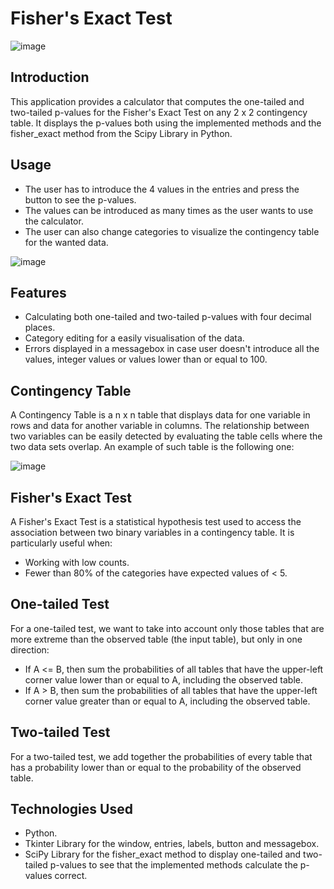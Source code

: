 # Fisher's Exact Test

![image](https://github.com/user-attachments/assets/3d42d8e5-b7d0-42a6-8361-1b3087284f95)

## Introduction
This application provides a calculator that computes the one-tailed and two-tailed p-values for the Fisher's Exact Test on any 2 x 2 contingency table.
It displays the p-values both using the implemented methods and the fisher_exact method from the Scipy Library in Python.

## Usage
* The user has to introduce the 4 values in the entries and press the button to see the p-values.
* The values can be introduced as many times as the user wants to use the calculator.
* The user can also change categories to visualize the contingency table for the wanted data.

![image](https://github.com/user-attachments/assets/da9c8cd6-9666-4fd0-a5a5-771d327c9dc1)


## Features
* Calculating both one-tailed and two-tailed p-values with four decimal places.
* Category editing for a easily visualisation of the data.
* Errors displayed in a messagebox in case user doesn't introduce all the values, integer values or values lower than or equal to 100.

## Contingency Table
A Contingency Table is a n x n table that displays data for one variable in rows and data for another variable in columns.
The relationship between two variables can be easily detected by evaluating the table cells where the two data sets overlap.
An example of such table is the following one:

![image](https://github.com/user-attachments/assets/0fb74a2d-45bc-43d0-b29c-82c0d5742a4e)

## Fisher's Exact Test
A Fisher's Exact Test is a statistical hypothesis test used to access the association between two binary variables in a contingency table.
It is particularly useful when:
* Working with low counts.
* Fewer than 80% of the categories have expected values of < 5.

## One-tailed Test
For a one-tailed test, we want to take into account only those tables that are more extreme than the observed table (the input table), but only in one direction:
* If A <= B, then sum the probabilities of all tables that have the upper-left corner value lower than or equal to A, including the observed table.
* If A > B, then sum the probabilities of all tables that have the upper-left corner value greater than or equal to A, including the observed table.

## Two-tailed Test
For a two-tailed test, we add together the probabilities of every table that has a probability lower than or equal to the probability of the observed table.

## Technologies Used
* Python.
* Tkinter Library for the window, entries, labels, button and messagebox.
* SciPy Library for the fisher_exact method to display one-tailed and two-tailed p-values to see that the implemented methods calculate the p-values correct.

